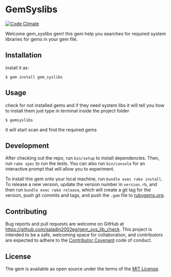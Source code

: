 # GemSyslibs

[![Code Climate](https://codeclimate.com/github/saladin2002eg/gem_sys_lib_check/badges/gpa.svg)](https://codeclimate.com/github/saladin2002eg/gem_sys_lib_check)


Welcome gem_syslibs gem! this gem help you searches for required system libraries for gems in your gem file.

## Installation


install it as:

    $ gem install gem_syslibs

## Usage

check for not installed gems and if they need system libs it will tell you how to install them
just type in terminal inside the project folder

    $ gemsyslibs

it will start scan and find the required gems

## Development

After checking out the repo, run `bin/setup` to install dependencies. Then, run `rake spec` to run the tests. You can also run `bin/console` for an interactive prompt that will allow you to experiment.

To install this gem onto your local machine, run `bundle exec rake install`. To release a new version, update the version number in `version.rb`, and then run `bundle exec rake release`, which will create a git tag for the version, push git commits and tags, and push the `.gem` file to [rubygems.org](https://rubygems.org).

## Contributing

Bug reports and pull requests are welcome on GitHub at https://github.com/saladin2002eg/gem_sys_lib_check. This project is intended to be a safe, welcoming space for collaboration, and contributors are expected to adhere to the [Contributor Covenant](http://contributor-covenant.org) code of conduct.


## License

The gem is available as open source under the terms of the [MIT License](http://opensource.org/licenses/MIT).

